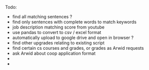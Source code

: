 Todo:
-  find all matching sentences ?
-  find only sentences with complete words to match keywords
-  job description matching score from youtube
-  use pandas to convert to csv / excel format
-  automatically upload to google drive and open in browser ?
-  find other upgrades relating to existing script
-  find certain cs courses and grades, or grades as Arwid requests
-  ask Arwid about coop application format 
- 
-











